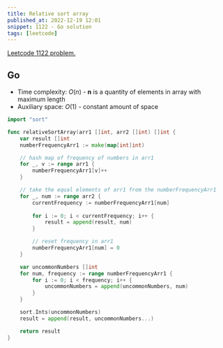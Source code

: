 ```yaml
---
title: Relative sort array
published_at: 2022-12-19 12:01
snippet: 1122 - Go solution
tags: [leetcode]
---
```


[Leetcode 1122 problem.](https://leetcode.com/problems/relative-sort-array/)

## Go

- Time complexity: $O(n)$ - **n** is a quantity of elements in array with maximum length
- Auxiliary space: $O(1)$ - constant amount of space

```go
import "sort"

func relativeSortArray(arr1 []int, arr2 []int) []int {
    var result []int
    numberFrequencyArr1 := make(map[int]int)

    // hash map of frequency of numbers in arr1
    for _, v := range arr1 {
        numberFrequencyArr1[v]++
    }

    // take the equal elements of arr1 from the numberFrequencyArr1
    for _, num := range arr2 {
        currentFrequency := numberFrequencyArr1[num]
        
        for i := 0; i < currentFrequency; i++ {
            result = append(result, num)
        }

        // reset frequency in arr1
        numberFrequencyArr1[num] = 0
    }

    var uncommonNumbers []int
    for num, frequency := range numberFrequencyArr1 {
        for i := 0; i < frequency; i++ {
            uncommonNumbers = append(uncommonNumbers, num)
        }
    }

    sort.Ints(uncommonNumbers)
    result = append(result, uncommonNumbers...)

    return result
}
```

